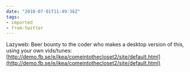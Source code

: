 ```yaml
---
date: "2010-07-01T11:49:36Z"
tags:
- imported
- from-twitter
---
```

Lazyweb: Beer bounty to the coder who makes a desktop version of this, using your own vids/tunes: [http://demo.fb.se/e/ikea/comeintothecloset2/site/default.html](http://demo.fb.se/e/ikea/comeintothecloset2/site/default.html)
